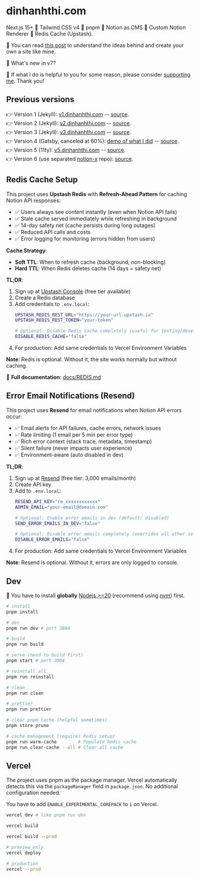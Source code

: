 # dinhanhthi.com

Next.js 15+ 🤝 Tailwind CSS v4 🤝 pnpm 🤝 Notion as CMS 🤝 Custom Notion Renderer 🤝 Redis Cache (Upstash).

🎉 You can read [this post](https://dinhanhthi.com/note/how-i-create-this-site/) to understand the ideas behind and create your own a site like mine.

🎊 What's new in v7?

🧡 If what I do is helpful to you for some reason, please consider [supporting me](https://dinhanhthi.com/support-me/). Thank you!

## Previous versions

👉 Version 1 (Jekyll): [v1.dinhanhthi.com](https://v1.dinhanhthi.com) -- [source](https://github.com/dinhanhthi/dinhanhthi.com-v1).<br />
👉 Version 2 (Jekyll): [v2.dinhanhthi.com](https://v2.dinhanhthi.com) -- [source](https://github.com/dinhanhthi/dinhanhthi.com-v2).<br />
👉 Version 3 (Jekyll): [v3.dinhanhthi.com](https://v3.dinhanhthi.com) -- [source](https://github.com/dinhanhthi/dinhanhthi.com-v3).<br />
👉 Version 4 (Gatsby, canceled at 60%): [demo of what I did](https://v4.dinhanhthi.com) -- [source](https://github.com/dinhanhthi/dinhanhthi.com-v4-gatsby).<br />
👉 Version 5 (11ty): [v5.dinhanhthi.com](https://v5.dinhanhthi.com) -- [source](https://github.com/dinhanhthi/dinhanhthi.com-v5).<br />
👉 Version 6 (use separated [notion-x](https://github.com/dinhanhthi/notion-x) repo): [source](https://github.com/dinhanhthi/dinhanhthi.com/releases/tag/v6.8.0).

## Redis Cache Setup

This project uses **Upstash Redis** with **Refresh-Ahead Pattern** for caching Notion API responses:
- ✅ Users always see content instantly (even when Notion API fails)
- ✅ Stale cache served immediately while refreshing in background
- ✅ 14-day safety net (cache persists during long outages)
- ✅ Reduced API calls and costs
- ✅ Error logging for monitoring (errors hidden from users)

**Cache Strategy**:
- **Soft TTL**: When to refresh cache (background, non-blocking)
- **Hard TTL**: When Redis deletes cache (14 days = safety net)

**TL;DR**:
1. Sign up at [Upstash Console](https://console.upstash.com/) (free tier available)
2. Create a Redis database
3. Add credentials to `.env.local`:
   ```bash
   UPSTASH_REDIS_REST_URL="https://your-url.upstash.io"
   UPSTASH_REDIS_REST_TOKEN="your-token"

   # Optional: Disable Redis cache completely (useful for testing/development)
   DISABLE_REDIS_CACHE="false"
   ```
4. For production: Add same credentials to Vercel Environment Variables

**Note**: Redis is optional. Without it, the site works normally but without caching.

📖 **Full documentation**: [docs/REDIS.md](./docs/REDIS.md)

## Error Email Notifications (Resend)

This project uses **Resend** for email notifications when Notion API errors occur:
- ✅ Email alerts for API failures, cache errors, network issues
- ✅ Rate limiting (1 email per 5 min per error type)
- ✅ Rich error context (stack trace, metadata, timestamp)
- ✅ Silent failure (never impacts user experience)
- ✅ Environment-aware (auto disabled in dev)

**TL;DR**:
1. Sign up at [Resend](https://resend.com/) (free tier: 3,000 emails/month)
2. Create API key
3. Add to `.env.local`:
   ```bash
   RESEND_API_KEY="re_xxxxxxxxxxxx"
   ADMIN_EMAIL="your-email@domain.com"

   # Optional: Enable error emails in dev (default: disabled)
   SEND_ERROR_EMAILS_IN_DEV="false"

   # Optional: Disable error emails completely (overrides all other settings)
   DISABLE_ERROR_EMAILS="false"
   ```
4. For production: Add same credentials to Vercel Environment Variables

**Note**: Resend is optional. Without it, errors are only logged to console.

## Dev

🚨 You have to install **globally** [Nodejs >=20](https://nodejs.org/en) (recommend using [nvm](https://github.com/nvm-sh/nvm)) first.

```bash
# install
pnpm install

# dev
pnpm run dev # port 3004

# build
pnpm run build

# serve (need to build first)
pnpm start # port 3004

# reinstall all
pnpm run reinstall

# clean
pnpm run clean

# prettier
pnpm run prettier

# clear pnpm cache (helpful sometimes)
pnpm store prune

# cache management (requires Redis setup)
pnpm run warm-cache        # Populate Redis cache
pnpm run clear-cache --all # Clear all cache
```

## Vercel

The project uses pnpm as the package manager. Vercel automatically detects this via the `packageManager` field in `package.json`. No additional configuration needed.

You have to add `ENABLE_EXPERIMENTAL_COREPACK` to `1` on Vercel.

```bash
vercel dev # like pnpm run dev

vercel build

vercel build --prod

# preview only
vercel deploy

# production
vercel --prod
```